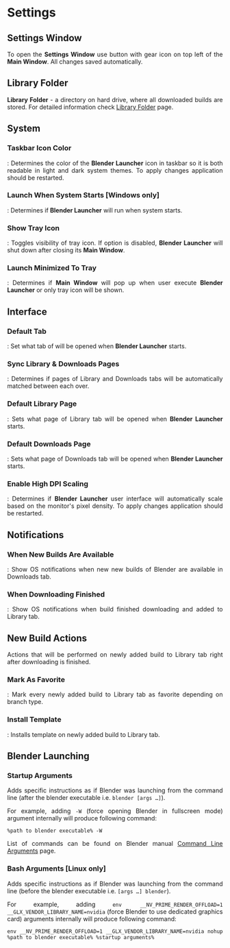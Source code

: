 <style>body {text-align: justify}</style>

# Settings

## Settings Window

To open the **Settings Window** use button with gear icon on top left of the **Main Window**. All changes saved automatically.

## Library Folder

**Library Folder** - a directory on hard drive, where all downloaded builds are stored. For detailed information check [Library Folder](library_folder.md) page.

## System

### Taskbar Icon Color

:   Determines the color of the **Blender Launcher** icon in taskbar so it is both readable in light and dark system themes. To apply changes application should be restarted.

### Launch When System Starts [Windows only]

:   Determines if **Blender Launcher** will run when system starts.

### Show Tray Icon

:   Toggles visibility of tray icon. If option is disabled, **Blender Launcher** will shut down after closing its **Main Window**.

### Launch Minimized To Tray

:   Determines if **Main Window** will pop up when user execute **Blender Launcher** or only tray icon will be shown.

## Interface

### Default Tab

:   Set what tab of will be opened when **Blender Launcher** starts.

### Sync Library & Downloads Pages

:   Determines if pages of Library and Downloads tabs will be automatically matched between each over.

### Default Library Page

:   Sets what page of Library tab will be opened when **Blender Launcher** starts.

### Default Downloads Page

:   Sets what page of Downloads tab will be opened when **Blender Launcher** starts.

### Enable High DPI Scaling

:   Determines if **Blender Launcher** user interface will automatically scale based on the monitor's pixel density. To apply changes application should be restarted.

## Notifications

### When New Builds Are Available

:   Show OS notifications when new new builds of Blender are available in Downloads tab.

### When Downloading Finished

:   Show OS notifications when build finished downloading and added to Library tab.

## New Build Actions

Actions that will be performed on newly added build to Library tab right after downloading is finished.

### Mark As Favorite

:   Mark every newly added build to Library tab as favorite depending on branch type.

### Install Template

:   Installs template on newly added build to Library tab.

## Blender Launching

### Startup Arguments

Adds specific instructions as if Blender was launching from the command line (after the blender executable i.e. `blender [args …]`).

For example, adding `-W` (force opening Blender in fullscreen mode) argument internally will produce following command:

```
%path to blender executable% -W
```

List of commands can be found on Blender manual [Command Line Arguments](https://docs.blender.org/manual/en/latest/advanced/command_line/arguments.html) page.

### Bash Arguments [Linux only]

Adds specific instructions as if Blender was launching from the command line (before the blender executable i.e. `[args …] blender`).

For example, adding `env __NV_PRIME_RENDER_OFFLOAD=1 __GLX_VENDOR_LIBRARY_NAME=nvidia` (force Blender to use dedicated graphics card) arguments internally will produce following command:

```
env __NV_PRIME_RENDER_OFFLOAD=1 __GLX_VENDOR_LIBRARY_NAME=nvidia nohup %path to blender executable% %startup arguments%
```
